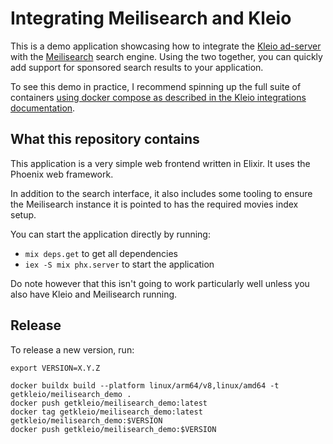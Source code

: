 # Integrating Meilisearch and Kleio

This is a demo application showcasing how to integrate the
[Kleio ad-server](https://kle.io) with the [Meilisearch](https://www.meilisearch.com) search engine. Using the two together, you
can quickly add support for sponsored search results to your application.

To see this demo in practice, I recommend spinning up the full suite of containers 
[using docker compose as described in the Kleio integrations documentation](https://kle.io/docs/meilisearch).

## What this repository contains

This application is a very simple web frontend written in Elixir.
It uses the Phoenix web framework.

In addition to the search interface, it also includes some tooling to
ensure the Meilisearch instance it is pointed to has the required 
movies index setup. 

You can start the application directly by running:

- `mix deps.get` to get all dependencies
- `iex -S mix phx.server` to start the application

Do note however that this isn't going to work particularly well
unless you also have Kleio and Meilisearch running.

## Release

To release a new version, run:

```
export VERSION=X.Y.Z

docker buildx build --platform linux/arm64/v8,linux/amd64 -t getkleio/meilisearch_demo .
docker push getkleio/meilisearch_demo:latest
docker tag getkleio/meilisearch_demo:latest getkleio/meilisearch_demo:$VERSION
docker push getkleio/meilisearch_demo:$VERSION
```
